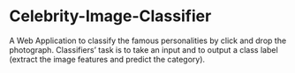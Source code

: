 # Celebrity-Image-Classifier
A Web Application to classify the famous personalities by click and drop the photograph. Classifiers’ task is to take an input and to output a class label (extract the image features and predict the category).
